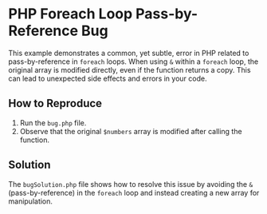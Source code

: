 # PHP Foreach Loop Pass-by-Reference Bug

This example demonstrates a common, yet subtle, error in PHP related to pass-by-reference in `foreach` loops.  When using `&` within a `foreach` loop, the original array is modified directly, even if the function returns a copy. This can lead to unexpected side effects and errors in your code.

## How to Reproduce
1. Run the `bug.php` file.
2. Observe that the original `$numbers` array is modified after calling the function.

## Solution
The `bugSolution.php` file shows how to resolve this issue by avoiding the `&` (pass-by-reference) in the `foreach` loop and instead creating a new array for manipulation.